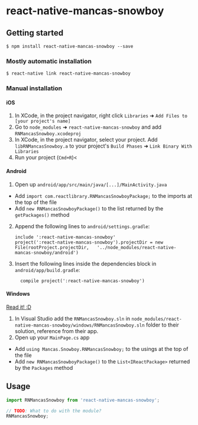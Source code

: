 
# react-native-mancas-snowboy

## Getting started

`$ npm install react-native-mancas-snowboy --save`

### Mostly automatic installation

`$ react-native link react-native-mancas-snowboy`

### Manual installation


#### iOS

1. In XCode, in the project navigator, right click `Libraries` ➜ `Add Files to [your project's name]`
2. Go to `node_modules` ➜ `react-native-mancas-snowboy` and add `RNMancasSnowboy.xcodeproj`
3. In XCode, in the project navigator, select your project. Add `libRNMancasSnowboy.a` to your project's `Build Phases` ➜ `Link Binary With Libraries`
4. Run your project (`Cmd+R`)<

#### Android

1. Open up `android/app/src/main/java/[...]/MainActivity.java`
  - Add `import com.reactlibrary.RNMancasSnowboyPackage;` to the imports at the top of the file
  - Add `new RNMancasSnowboyPackage()` to the list returned by the `getPackages()` method
2. Append the following lines to `android/settings.gradle`:
  	```
  	include ':react-native-mancas-snowboy'
  	project(':react-native-mancas-snowboy').projectDir = new File(rootProject.projectDir, 	'../node_modules/react-native-mancas-snowboy/android')
  	```
3. Insert the following lines inside the dependencies block in `android/app/build.gradle`:
  	```
      compile project(':react-native-mancas-snowboy')
  	```

#### Windows
[Read it! :D](https://github.com/ReactWindows/react-native)

1. In Visual Studio add the `RNMancasSnowboy.sln` in `node_modules/react-native-mancas-snowboy/windows/RNMancasSnowboy.sln` folder to their solution, reference from their app.
2. Open up your `MainPage.cs` app
  - Add `using Mancas.Snowboy.RNMancasSnowboy;` to the usings at the top of the file
  - Add `new RNMancasSnowboyPackage()` to the `List<IReactPackage>` returned by the `Packages` method


## Usage
```javascript
import RNMancasSnowboy from 'react-native-mancas-snowboy';

// TODO: What to do with the module?
RNMancasSnowboy;
```
  